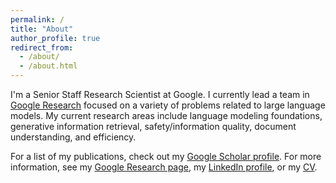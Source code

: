 ```yaml
---
permalink: /
title: "About"
author_profile: true
redirect_from: 
  - /about/
  - /about.html
---
```


I'm a Senior Staff Research Scientist at Google. I currently lead a team in
[Google Research](http://research.google.com) focused on a variety of problems related to large
language models. My current research areas include language modeling foundations,
generative information retrieval, safety/information quality, document understanding,
and efficiency.

For a list of my publications, check out my [Google Scholar profile](https://scholar.google.com/citations?user=bmXpOd8AAAAJ&hl=en).
For more information, see my [Google Research page](https://research.google/people/donald-metzler/),
my [LinkedIn profile](https://www.linkedin.com/in/donmetzler), or my [CV](files/metzler-cv.pdf).